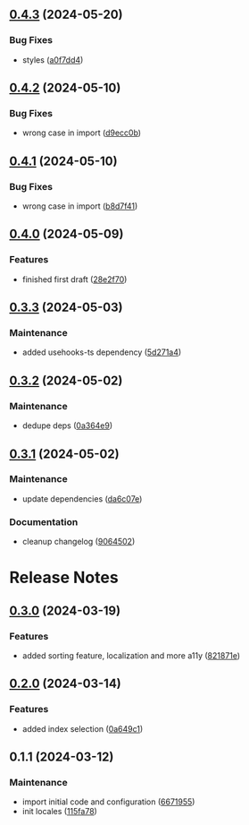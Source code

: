 

## [0.4.3](https://github.com/collective/volto-contents-next/compare/v0.4.2...v0.4.3) (2024-05-20)


### Bug Fixes

* styles ([a0f7dd4](https://github.com/collective/volto-contents-next/commit/a0f7dd41d80aac52d0395cc36b5edec90a979ecc))

## [0.4.2](https://github.com/collective/volto-contents-next/compare/v0.4.1...v0.4.2) (2024-05-10)


### Bug Fixes

* wrong case in import ([d9ecc0b](https://github.com/collective/volto-contents-next/commit/d9ecc0b40289ef4eba819ede4bbe7b6d0071acc4))

## [0.4.1](https://github.com/collective/volto-contents-next/compare/v0.4.0...v0.4.1) (2024-05-10)


### Bug Fixes

* wrong case in import ([b8d7f41](https://github.com/collective/volto-contents-next/commit/b8d7f419c7731fdfce96724577a75f22b617cb5e))

## [0.4.0](https://github.com/collective/volto-contents-next/compare/v0.3.3...v0.4.0) (2024-05-09)


### Features

* finished first draft ([28e2f70](https://github.com/collective/volto-contents-next/commit/28e2f70b23c6c9eeddfb3f8dba31a095e8b78049))

## [0.3.3](https://github.com/collective/volto-contents-next/compare/v0.3.2...v0.3.3) (2024-05-03)


### Maintenance

* added usehooks-ts dependency ([5d271a4](https://github.com/collective/volto-contents-next/commit/5d271a4bffd5357d2d2c226b2748623d30989a09))

## [0.3.2](https://github.com/collective/volto-contents-next/compare/v0.3.1...v0.3.2) (2024-05-02)


### Maintenance

* dedupe deps ([0a364e9](https://github.com/collective/volto-contents-next/commit/0a364e974bdf7be93a820d7f0e3aecb4f75338a9))

## [0.3.1](https://github.com/collective/volto-contents-next/compare/v0.3.0...v0.3.1) (2024-05-02)


### Maintenance

* update dependencies ([da6c07e](https://github.com/collective/volto-contents-next/commit/da6c07e2142efdc10fdcc2cc15fc35f5c7aa5489))


### Documentation

* cleanup changelog ([9064502](https://github.com/collective/volto-contents-next/commit/906450231478d9f2605b2e546f7a6173e5f50541))

# Release Notes


## [0.3.0](https://github.com/collective/volto-contents-next/compare/v0.2.0...v0.3.0) (2024-03-19)


### Features

* added sorting feature, localization and more a11y ([821871e](https://github.com/collective/volto-contents-next/commit/821871e458267f9f76760ac198a4de2e2586465d))

## [0.2.0](https://github.com/collective/volto-contents-next/compare/v0.1.1...v0.2.0) (2024-03-14)


### Features

* added index selection ([0a649c1](https://github.com/collective/volto-contents-next/commit/0a649c17d178dd665d762deb9966a211a289ed0f))

## 0.1.1 (2024-03-12)


### Maintenance

* import initial code and configuration ([6671955](https://github.com/collective/volto-contents-next/commit/66719555a8e920b5eea55faaab2f9eb0bce22a19))
* init locales ([115fa78](https://github.com/collective/volto-contents-next/commit/115fa78761305a77046d57bd8aca3fef6d0149c7))
